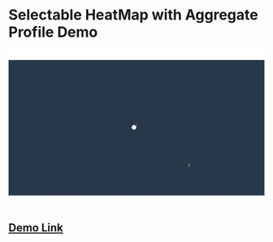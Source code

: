 # Selectable HeatMap with Aggregate Profile Demo

![image](https://github.com/YuehChun/selectableHeatMap/blob/master/selectableHeatMapDemo.gif)

## [Demo Link](https://yuehchun.github.io/selectableHeatMap/ "Selectable HeatMap Demo - YuehChun")